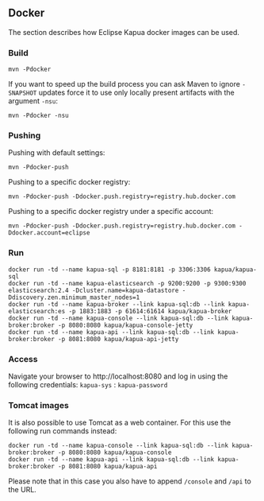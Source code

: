 ## Docker

The section describes how Eclipse Kapua docker images can be used.

### Build

    mvn -Pdocker

If you want to speed up the build process you can ask Maven to ignore `-SNAPSHOT` updates
force it to use only locally present artifacts with the argument `-nsu`:

    mvn -Pdocker -nsu

### Pushing

Pushing with default settings:

    mvn -Pdocker-push

Pushing to a specific docker registry:

    mvn -Pdocker-push -Ddocker.push.registry=registry.hub.docker.com

Pushing to a specific docker registry under a specific account:

    mvn -Pdocker-push -Ddocker.push.registry=registry.hub.docker.com -Ddocker.account=eclipse

### Run

    docker run -td --name kapua-sql -p 8181:8181 -p 3306:3306 kapua/kapua-sql
    docker run -td --name kapua-elasticsearch -p 9200:9200 -p 9300:9300 elasticsearch:2.4 -Dcluster.name=kapua-datastore -Ddiscovery.zen.minimum_master_nodes=1
    docker run -td --name kapua-broker --link kapua-sql:db --link kapua-elasticsearch:es -p 1883:1883 -p 61614:61614 kapua/kapua-broker
    docker run -td --name kapua-console --link kapua-sql:db --link kapua-broker:broker -p 8080:8080 kapua/kapua-console-jetty
    docker run -td --name kapua-api --link kapua-sql:db --link kapua-broker:broker -p 8081:8080 kapua/kapua-api-jetty

### Access

Navigate your browser to http://localhost:8080 and log in using the following credentials:
`kapua-sys` : `kapua-password`

### Tomcat images

It is also possible to use Tomcat as a web container. For this use the following run commands instead:

    docker run -td --name kapua-console --link kapua-sql:db --link kapua-broker:broker -p 8080:8080 kapua/kapua-console
    docker run -td --name kapua-api --link kapua-sql:db --link kapua-broker:broker -p 8081:8080 kapua/kapua-api

Please note that in this case you also have to append `/console` and `/api` to the URL.


